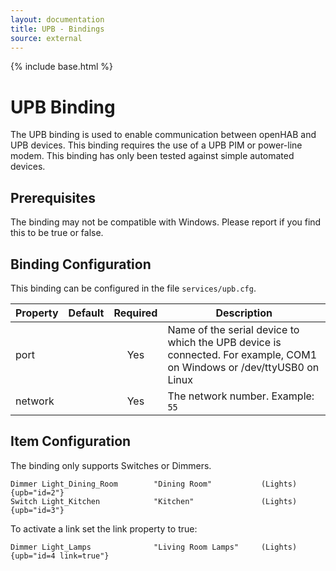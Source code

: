 ```yaml
---
layout: documentation
title: UPB - Bindings
source: external
---
```

<!-- Attention authors: Do not edit directly. Please add your changes to the appropriate source repository -->

{% include base.html %}

# UPB Binding

The UPB binding is used to enable communication between openHAB and UPB devices. This binding requires the use of a UPB PIM or power-line modem. This binding has only been tested against simple automated devices.

## Prerequisites

The binding may not be compatible with Windows.  Please report if you find this to be true or false.

## Binding Configuration

This binding can be configured in the file `services/upb.cfg`.

| Property | Default | Required | Description |
|----------|---------|:--------:|-------------|
| port     |         |   Yes    | Name of the serial device to which the UPB device is connected.  For example, COM1 on Windows or /dev/ttyUSB0 on Linux |
| network  |          |  Yes    | The network number.  Example: `55` |

## Item Configuration

The binding only supports Switches or Dimmers.

```
Dimmer Light_Dining_Room        "Dining Room"           (Lights) {upb="id=2"}
Switch Light_Kitchen            "Kitchen"               (Lights) {upb="id=3"}
```

To activate a link set the link property to true:

```
Dimmer Light_Lamps              "Living Room Lamps"     (Lights) {upb="id=4 link=true"}
```
